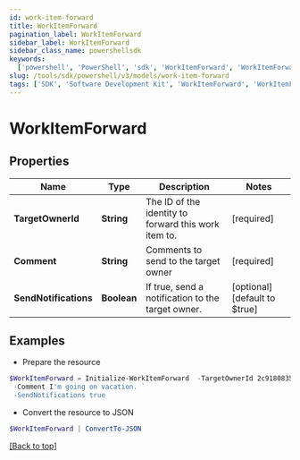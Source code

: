 ```yaml
---
id: work-item-forward
title: WorkItemForward
pagination_label: WorkItemForward
sidebar_label: WorkItemForward
sidebar_class_name: powershellsdk
keywords:
  ['powershell', 'PowerShell', 'sdk', 'WorkItemForward', 'WorkItemForward']
slug: /tools/sdk/powershell/v3/models/work-item-forward
tags: ['SDK', 'Software Development Kit', 'WorkItemForward', 'WorkItemForward']
---
```


# WorkItemForward

## Properties

| Name | Type | Description | Notes |
| --- | --- | --- | --- |
| **TargetOwnerId** | **String** | The ID of the identity to forward this work item to. | [required] |
| **Comment** | **String** | Comments to send to the target owner | [required] |
| **SendNotifications** | **Boolean** | If true, send a notification to the target owner. | [optional] [default to $true] |

## Examples

- Prepare the resource

```powershell
$WorkItemForward = Initialize-WorkItemForward  -TargetOwnerId 2c9180835d2e5168015d32f890ca1581 `
 -Comment I'm going on vacation. `
 -SendNotifications true
```

- Convert the resource to JSON

```powershell
$WorkItemForward | ConvertTo-JSON
```

[[Back to top]](#)
